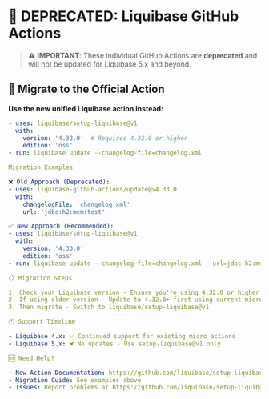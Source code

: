   # 🚨 DEPRECATED: Liquibase GitHub Actions

  > **⚠️ IMPORTANT**: These individual GitHub Actions are **deprecated** and will not be updated for Liquibase 5.x and beyond.

  ## 🔄 Migrate to the Official Action

  **Use the new unified Liquibase action instead:**

  ```yaml
  - uses: liquibase/setup-liquibase@v1
    with:
      version: '4.32.0'  # Requires 4.32.0 or higher
      edition: 'oss'
  - run: liquibase update --changelog-file=changelog.xml

  Migration Examples

  ❌ Old Approach (Deprecated):
  - uses: liquibase-github-actions/update@v4.33.0
    with:
      changelogFile: 'changelog.xml'
      url: 'jdbc:h2:mem:test'

  ✅ New Approach (Recommended):
  - uses: liquibase/setup-liquibase@v1
    with:
      version: '4.33.0'
      edition: 'oss'
  - run: liquibase update --changelog-file=changelog.xml --url=jdbc:h2:mem:test

  📋 Migration Steps

  1. Check your Liquibase version - Ensure you're using 4.32.0 or higher
  2. If using older version - Update to 4.32.0+ first using current micro actions
  3. Then migrate - Switch to liquibase/setup-liquibase@v1

  🕐 Support Timeline

  - Liquibase 4.x: ✅ Continued support for existing micro actions
  - Liquibase 5.x: ❌ No updates - Use setup-liquibase@v1 only

  🆘 Need Help?

  - New Action Documentation: https://github.com/liquibase/setup-liquibase
  - Migration Guide: See examples above
  - Issues: Report problems at https://github.com/liquibase/setup-liquibase/issues
